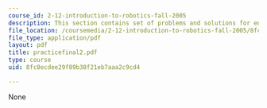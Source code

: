 ```yaml
---
course_id: 2-12-introduction-to-robotics-fall-2005
description: This section contains set of problems and solutions for end-of-term exam.
file_location: /coursemedia/2-12-introduction-to-robotics-fall-2005/8fc8ecdee29f89b38f21eb7aaa2c9cd4_practicefinal2.pdf
file_type: application/pdf
layout: pdf
title: practicefinal2.pdf
type: course
uid: 8fc8ecdee29f89b38f21eb7aaa2c9cd4

---
```

None